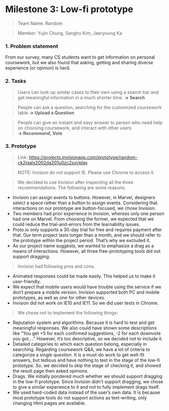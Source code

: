 # Milestone 3: Low-fi prototype
> Team Name: Random

> Member: Yujin Chung, Sangho Kim, Jaeryoung Ka

### 1. Problem statement
From our survey, many CS students want to get information on personal coursework, but we also found that asking, getting and sharing diverse experience (or opinion) is hard.

### 2. Tasks
> Users can look up similar cases to their own using a search bar and get meaningful information in a much shorter time.
> **-> Search**

> People can ask a question, searching for the customized coursework table 
> **-> Upload a Question**

> People can give an instant and easy answer to person who need help on choosing coursework, and interact with other users  
> **-> Recommend, Vote**

### 3. Prototype
> Link: https://projects.invisionapp.com/prototype/random-ck2jqalx2002da201u0zc2sxj/play

> NOTE: Invision do not support IE. Please use Chrome to access it.

> We decided to use Invision after inspecting all the three recommendations. The following are some reasons:
* Invision can assign events to buttons. However, in Marvel, designers select a space rather than a button to assign events. Considering that interactions on our prototype are button-focused, we chose Invision.
* Two members had prior experience in Invision, whereas only one person had one on Marvel. From choosing the former, we expected that we could reduce the trial-and-errors from the learnability issues.
* Proto.io only supports a 30-day trial for free and requires payment after that. Our term project lasts longer than a month, and we should refer to the prototype within the project period. That’s why we excluded it.
* As our project name suggests, we wanted to emphasize a drag as a means of interactions. However, all three free-prototyping tools did not support dragging.

> Invision had following pros and cons.
* Animated responses could be made easily. This helped us to make it user-friendly.
* We expect that mobile users would have trouble using the service if we don’t prepare a mobile version. Invision supported both PC and mobile prototypes, as well as one for other devices.
* Invision did not work on IE10 and IE11. So we did user tests in Chrome.

> We chose not to implement the following things:
* Reputation system and algorithms. Because it is hard to test and get meaningful responses. We also could have shown some descriptions like “You get +5 for each confirmed suggestions, -2 for each downvote you got….” However, it’s too descriptive, so we decided not to include it.
* Detailed categories to which each question belong, especially in searching. Regarding coursework Q&A, we have a lot of criteria to categorize a single question. It is a must-do work to get well-fit answers, but tedious and have nothing to test in the stage of the low-fi prototype. So, we decided to skip the stage of checking it, and showed the result page then asked opinions.
* Drags. We initially pondered much whether we should support dragging in the low-fi prototype. Since Invision didn’t support dragging, we chose to give a similar experience to it and not to fully implement drags itself. 
* We used hard-coded data instead of the user’s own data. It is because most prototype tools do not support actions as text-writing, only changing Html pages are available. 


